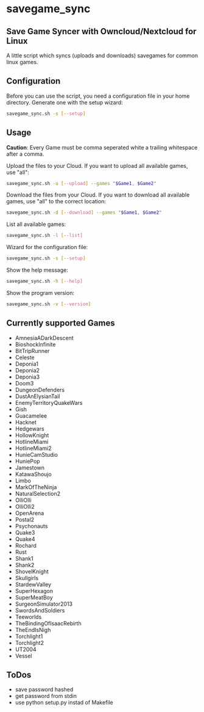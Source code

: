 # savegame\_sync
## Save Game Syncer with Owncloud/Nextcloud for Linux
A little script which syncs (uploads and downloads) savegames for common linux games.

## Configuration
Before you can use the script, you need a configuration file
in your home directory. Generate one with the setup wizard:
```bash
savegame_sync.sh -s [--setup]
```

## Usage
**Caution**: Every Game must be comma seperated white a trailing whitespace after a comma.

Upload the files to your Cloud. If you want to upload all available games, use "all":
```bash
savegame_sync.sh -u [--upload] --games "$Game1, $Game2"
```

Download the files from your Cloud. If you want to download all available games, use "all"
to the correct location:
```bash
savegame_sync.sh -d [--download] --games "$Game1, $Game2"
```

List all available games:
```bash
savegame_sync.sh -l [--list]
```

Wizard for the configuration file:
```bash
savegame_sync.sh -s [--setup]
```

Show the help message:
```bash
savegame_sync.sh -h [--help]
```

Show the program version:
```bash
savegame_sync.sh -v [--version]
```

## Currently supported Games
* AmnesiaADarkDescent
* BioshockInfinite
* BitTripRunner
* Celeste
* Deponia1
* Deponia2
* Deponia3
* Doom3
* DungeonDefenders
* DustAnElysianTail
* EnemyTerritoryQuakeWars
* Gish
* Guacamelee
* Hacknet
* Hedgewars
* HollowKnight
* HotlineMiami
* HotlineMiami2
* HunieCamStudio
* HuniePop
* Jamestown
* KatawaShoujo
* Limbo
* MarkOfTheNinja
* NaturalSelection2
* OlliOlli
* OlliOlli2
* OpenArena
* Postal2
* Psychonauts
* Quake3
* Quake4
* Rochard
* Rust
* Shank1
* Shank2
* ShovelKnight
* Skullgirls
* StardewValley
* SuperHexagon
* SuperMeatBoy
* SurgeonSimulator2013
* SwordsAndSoldiers
* Teeworlds
* TheBindingOfIsaacRebirth
* TheEndIsNigh
* Torchlight1
* Torchlight2
* UT2004
* Vessel

## ToDos
* save password hashed
* get password from stdin
* use python setup.py instad of Makefile
